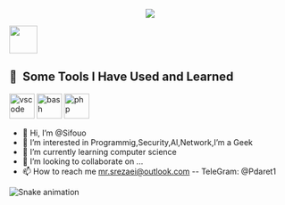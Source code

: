 <p align="center">
  <img src="https://capsule-render.vercel.app/api?text=Hey Everyone!🕹️&animation=fadeIn&type=waving&color=gradient&height=100"/>
</p>



<a href="https://www.instagram.com/thepiyushmalhotra/">
  <img height="50" src="https://user-images.githubusercontent.com/46517096/166974368-9798f39f-1f46-499c-b14e-81f0a3f83a06.png"/>
</a>



<h2> 🚀 &nbsp;Some Tools I Have Used and Learned</h2>
<p align="left">
<img src="https://cdn.jsdelivr.net/gh/devicons/devicon/icons/vscode/vscode-original.svg" alt="vscode" width="45" height="45"/>
<img src="https://cdn.jsdelivr.net/gh/devicons/devicon/icons/bash/bash-original.svg" alt="bash" width="45" height="45"/>
<img src="https://cdn.jsdelivr.net/gh/devicons/devicon/icons/php/php-original.svg" alt="php" width="45" height="45"/>
</p>


- 👋 Hi, I’m @Sifouo
- 👀 I’m interested in Programmig,Security,Al,Network,I’m a Geek
- 🌱 I’m currently learning computer science
- 💞️ I’m looking to collaborate on ...
- 📫 How to reach me mr.srezaei@outlook.com -- TeleGram:  @Pdaret1


![Snake animation](https://github.com/thepiyushmalhotra/thepiyushmalhotra/blob/output/github-contribution-grid-snake.svg)

<!---
Sifouo/Sifouo is a ✨ special ✨ repository because its `README.md` (this file) appears on your GitHub profile.
You can click the Preview link to take a look at your changes.
--->
